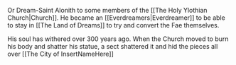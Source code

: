 Or Dream-Saint Alonith to some members of the [[The Holy Ylothian Church|Church]].
He became an [[Everdreamers|Everdreamer]] to be able to stay in [[The Land of Dreams]] to try and convert the Fae themselves. 

His soul has withered over 300 years ago. When the Church moved to burn his body and shatter his statue, a sect shattered it and hid the pieces all over [[The City of InsertNameHere]]